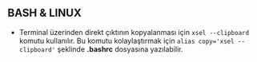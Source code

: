 ## BASH & LINUX
- Terminal üzerinden direkt çıktının kopyalanması için `xsel --clipboard` komutu kullanılır. Bu komutu kolaylaştırmak için `alias copy='xsel --clipboard'` şeklinde **.bashrc** dosyasına yazılabilir.